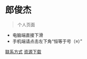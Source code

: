 # 郎俊杰

> 个人页面

- 电脑端直接下滑
- 手机端请点击左下角“恒等于号（≡）”

[联系方式](http:/langjunjie.cn/#/link)
[资源下载](http://langjunjie.cn/#/tools)
